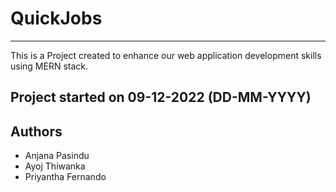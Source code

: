 # QuickJobs
---
This is a Project created to enhance our web application development skills using MERN stack.

## Project started on 09-12-2022 (DD-MM-YYYY)
## Authors
* Anjana Pasindu
* Ayoj Thiwanka
* Priyantha Fernando
